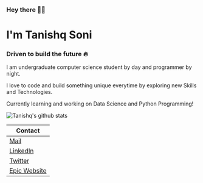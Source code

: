 ### Hey there 👋🏻
# I'm Tanishq Soni

### Driven to build the future 🔥


I am undergraduate computer science student by day and programmer by night.

I love to code and build something unique everytime by exploring new Skills and Technologies. 

Currently learning and working on Data Science and Python Programming!

![Tanishq's github stats](https://github-readme-stats.vercel.app/api?username=tanishq-soni&theme=graywhite&show_icons=true)


| Contact |
|---|
| [Mail](mailto:tanishqsoni49777@gmail.com) |
| [LinkedIn](https://www.linkedin.com/in/tanishq-soni) |
| [Twitter](https://twitter.com/tanishq_soni_) |
| [Epic Website](https://tanishqsoni.me ) |
